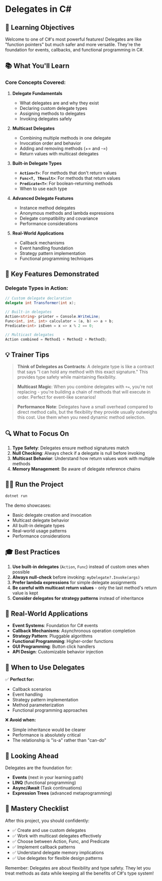 # Delegates in C#

## 🎯 Learning Objectives

Welcome to one of C#'s most powerful features! Delegates are like "function pointers" but much safer and more versatile. They're the foundation for events, callbacks, and functional programming in C#.

## 📚 What You'll Learn

### Core Concepts Covered:

1. **Delegate Fundamentals**
   - What delegates are and why they exist
   - Declaring custom delegate types
   - Assigning methods to delegates
   - Invoking delegates safely

2. **Multicast Delegates**
   - Combining multiple methods in one delegate
   - Invocation order and behavior
   - Adding and removing methods (+= and -=)
   - Return values with multicast delegates

3. **Built-in Delegate Types**
   - **`Action<T>`**: For methods that don't return values
   - **`Func<T, TResult>`**: For methods that return values
   - **`Predicate<T>`**: For boolean-returning methods
   - When to use each type

4. **Advanced Delegate Features**
   - Instance method delegates
   - Anonymous methods and lambda expressions
   - Delegate compatibility and covariance
   - Performance considerations

5. **Real-World Applications**
   - Callback mechanisms
   - Event handling foundation
   - Strategy pattern implementation
   - Functional programming techniques

## 🚀 Key Features Demonstrated

### Delegate Types in Action:
```csharp
// Custom delegate declaration
delegate int Transformer(int x);

// Built-in delegates
Action<string> printer = Console.WriteLine;
Func<int, int, int> calculator = (a, b) => a + b;
Predicate<int> isEven = x => x % 2 == 0;

// Multicast delegates
Action combined = Method1 + Method2 + Method3;
```

## 💡 Trainer Tips

> **Think of Delegates as Contracts**: A delegate type is like a contract that says "I can hold any method with this exact signature." This provides type safety while maintaining flexibility.

> **Multicast Magic**: When you combine delegates with `+=`, you're not replacing - you're building a chain of methods that will execute in order. Perfect for event-like scenarios!

> **Performance Note**: Delegates have a small overhead compared to direct method calls, but the flexibility they provide usually outweighs this cost. Use them when you need dynamic method selection.

## 🔍 What to Focus On

1. **Type Safety**: Delegates ensure method signatures match
2. **Null Checking**: Always check if a delegate is null before invoking
3. **Multicast Behavior**: Understand how return values work with multiple methods
4. **Memory Management**: Be aware of delegate reference chains

## 🏃‍♂️ Run the Project

```bash
dotnet run
```

The demo showcases:
- Basic delegate creation and invocation
- Multicast delegate behavior
- All built-in delegate types
- Real-world usage patterns
- Performance considerations

## 🎓 Best Practices

1. **Use built-in delegates** (`Action`, `Func`) instead of custom ones when possible
2. **Always null-check** before invoking: `myDelegate?.Invoke(args)`
3. **Prefer lambda expressions** for simple delegate assignments
4. **Be careful with multicast return values** - only the last method's return value is kept
5. **Consider delegates for strategy patterns** instead of inheritance

## 🔧 Real-World Applications

- **Event Systems**: Foundation for C# events
- **Callback Mechanisms**: Asynchronous operation completion
- **Strategy Pattern**: Pluggable algorithms
- **Functional Programming**: Higher-order functions
- **GUI Programming**: Button click handlers
- **API Design**: Customizable behavior injection

## 🎯 When to Use Delegates

✅ **Perfect for:**
- Callback scenarios
- Event handling
- Strategy pattern implementation
- Method parameterization
- Functional programming approaches

❌ **Avoid when:**
- Simple inheritance would be clearer
- Performance is absolutely critical
- The relationship is "is-a" rather than "can-do"

## 🔮 Looking Ahead

Delegates are the foundation for:
- **Events** (next in your learning path)
- **LINQ** (functional programming)
- **Async/Await** (Task continuations)
- **Expression Trees** (advanced metaprogramming)

## 🎯 Mastery Checklist

After this project, you should confidently:
- ✅ Create and use custom delegates
- ✅ Work with multicast delegates effectively
- ✅ Choose between Action, Func, and Predicate
- ✅ Implement callback patterns
- ✅ Understand delegate memory implications
- ✅ Use delegates for flexible design patterns

Remember: Delegates are about flexibility and type safety. They let you treat methods as data while keeping all the benefits of C#'s type system!
